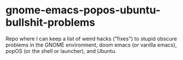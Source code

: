 # gnome-emacs-popos-ubuntu-bullshit-problems
Repo where I can keep a list of weird hacks ("fixes") to stupid obscure problems in the GNOME environment, doom emacs (or vanilla emacs), popOS (or the shell or launcher), and Ubuntu. 
